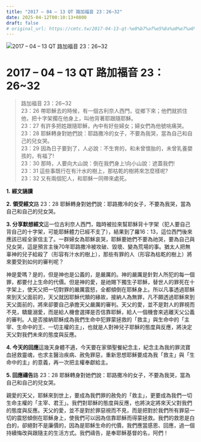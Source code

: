 ```yaml
---
title: "2017 – 04 – 13 QT 路加福音 23：26~32"
date: 2025-04-12T00:10:13+0800
draft: false
# original_url: https://cmtc.tw/2017-04-13-qt-%e8%b7%af%e5%8a%a0%e7%a6%8f%e9%9f%b3-23%ef%bc%9a2632
---
```


![2017 – 04 – 13 QT 路加福音 23：26~32](/images/qt.jpg   "2017 – 04 – 13 QT 路加福音 23：26~32")

# 2017 – 04 – 13 QT 路加福音 23：26~32

> 路加福音 23：26~32  
> 23：26 帶耶穌去的時候，有一個古利奈人西門，從鄉下來；他們就抓住他，把十字架擱在他身上，叫他背著耶跟隨耶穌。  
> 23：27 有許多把姓跟隨耶穌，內中有好些婦女；婦女們為他號咷痛哭。  
> 23：28 耶穌轉身對她們說：耶路撒冷的女子，不要為我哭，當為自己和自己的兒女哭。  
> 23：29 因為日子要到了，人必說：不生育的，和未曾懷胎的，未曾乳養嬰孩的，有福了!  
> 23：30 那時，人要向大山說：倒在我們身上!向小山說：遮蓋我們!  
> 23：31 這些事既行在有汁水的樹上，那枯乾的樹將來怎麼樣呢?  
> 23：32 又有兩個犯人，和耶穌一同帶來處死。

**1.** **經文誦讀**

**2.** **領受經文**路 23：28 耶穌轉身對她們說：耶路撒冷的女子，不要為我哭，當為自己和自己的兒女哭。

**3. 分享默想經文**這一位古利奈人西門，臨時被拉來幫耶穌背十字架（犯人要自己背自己的十字架，可能耶穌體力已經不支了），結果到了羅16：13，這位西門後來應該已經全家信主了。一群婦女為耶穌哀哭，耶穌要她們不要為祂哭，要為自己與兒女哭，這是預言主後70年耶路撒冷被攻破、毀壞、變為荒場的事。猶太人把無辜神的兒子給殺了（形容有汁水的樹上），那些有罪的人（形容為枯乾的樹上）將來要受到如何的審判呢？

神是愛嗎？是的，但是神也是公義的，是嚴厲的。神的嚴厲是針對人所犯的每一個罪，都要付上生命的代價。但是神的愛，是祂賜下獨生子耶穌，替世人的罪死在十字架上，使天父把一切對罪的嚴厲震怒，全都傾倒在耶穌身上。所以凡事透過耶穌來到天父面前的，天父就因耶穌代贖的緣故，接納人為無罪，凡不願透過耶穌來到天父面前的，將來卻要自己承擔天父嚴厲的審判。天父的愛，並不是對人的罪視而不見，驕竉溺愛，而是給人機會選擇是否信靠耶穌，給人一個機會來逃離天父公義的審判。人是否接納耶穌成為我們生命中犯罪蒙拯救的「救主」與生命中的「主宰、生命中的王、一切主權的主」，也就是人對神兒子耶穌的態度與反應，將決定天父對我們未來的態度與反應。

**4. 今天的回應**這幾天身體不適，今天要在家領聖餐紀念主，紀念主為我的罪流寶血拯救靈魂，也求主醫治疾病、赦免罪惡，重新思想耶穌要成為我「救主」與「生命中的主」的意義，再一次把主權奉獻給主。

**5. 回應禱告**路 23：28 耶穌轉身對她們說：耶路撒冷的女子，不要為我哭，當為自己和自己的兒女哭。

親愛的天父，耶穌來到世上，要成為我們罪的赦免的「救主」，更要成為我們一切生命主權的「主宰、君王」。我們對耶穌的態度與反應，也將決定將來天父對我們的態度與反應。天父的愛，並不是對於罪惡視而不見，而是把對於我們所有罪惡一切的震怒傾倒在耶穌身上，使我們可以因為信靠耶穌而得蒙拯救。我們的救恩是白白的，卻絕對不是廉價的，因為是耶穌生命的代價，我們應當感恩、回應，過一個持續悔改與跟隨主的生活方式。我們禱告，是奉耶穌基督的名，阿們！